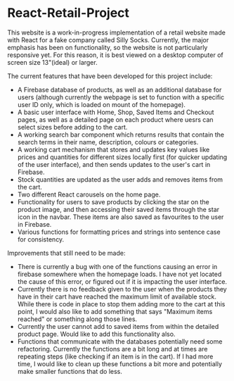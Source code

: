# React-Retail-Project

This website is a work-in-progress implementation of a retail website made with React for a fake company called Silly Socks. Currently, the major emphasis has been on functionality, so the website is not particularly responsive yet. For this reason, it is best viewed on a desktop computer of screen size 13"(ideal) or larger.

The current features that have been developed for this project include:
- A Firebase database of products, as well as an additional database for users (although currently the webpage is set to function with a specific user ID only, which is loaded on mount of the homepage).
- A basic user interface with Home, Shop, Saved Items and Checkout pages, as well as a detailed page on each product where uesrs can select sizes before adding to the cart.
- A working search bar component which returns results that contain the search terms in their name, description, colours or categories.
- A working cart mechanism that stores and updates key values like prices and quantities for different sizes locally first (for quicker updating of the user interface), and then sends updates to the user's cart in Firebase.
- Stock quantities are updated as the user adds and removes items from the cart.
- Two different React carousels on the home page.
- Functionality for users to save products by clicking the star on the product image, and then accessing their saved items through the star icon in the navbar. These items are also saved as favourites to the user in Firebase.
- Various functions for formatting prices and strings into sentence case for consistency.

Improvements that still need to be made:
- There is currently a bug with one of the functions causing an error in firebase somewhere when the homepage loads. I have not yet located the cause of this error, or figured out if it is impacting the user interface. 
- Currently there is no feedback given to the user when the products they have in their cart have reached the maximum limit of available stock. While there is code in place to stop them adding more to the cart at this point, I would also like to add something that says "Maximum items reached" or something along those lines.
- Currently the user cannot add to saved items from within the detailed product page. Would like to add this functionality also.
- Functions that communicate with the databases potentially need some refactoring. Currently the functions are a bit long and at times are repeating steps (like checking if an item is in the cart). If I had more time, I would like to clean up these functions a bit more and potentially make smaller functions that do less.

